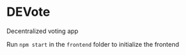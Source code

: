 # DEVote
Decentralized voting app

Run `npm start` in the `frontend` folder to initialize the frontend

